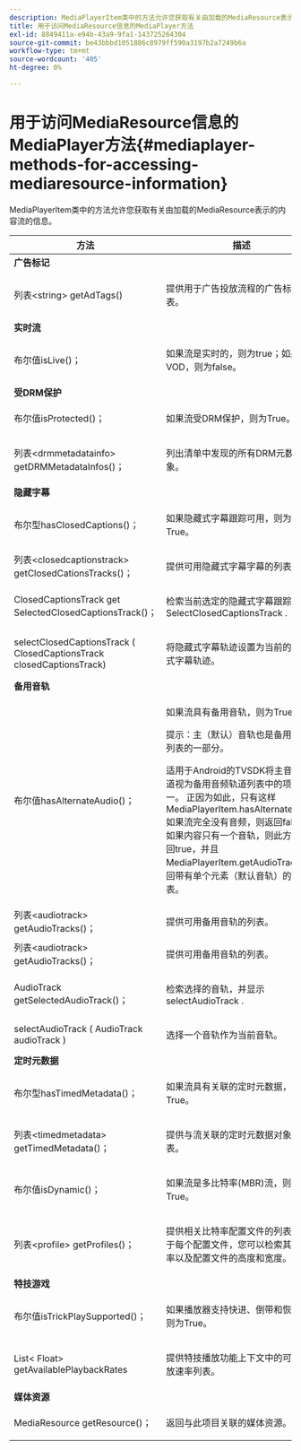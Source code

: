 ```yaml
---
description: MediaPlayerItem类中的方法允许您获取有关由加载的MediaResource表示的内容流的信息。
title: 用于访问MediaResource信息的MediaPlayer方法
exl-id: 8849411a-e94b-43a9-9fa1-143725264304
source-git-commit: be43bbbd1051886c8979ff590a3197b2a7249b6a
workflow-type: tm+mt
source-wordcount: '405'
ht-degree: 0%

---
```


# 用于访问MediaResource信息的MediaPlayer方法{#mediaplayer-methods-for-accessing-mediaresource-information}

MediaPlayerItem类中的方法允许您获取有关由加载的MediaResource表示的内容流的信息。

<table frame="all" colsep="1" rowsep="1" id="table_77B55D506FE24326A03D97AA087231FF"> 
 <thead> 
  <tr rowsep="1"> 
   <th colname="2" class="entry"> 方法 </th> 
   <th colname="3" class="entry"> 描述 </th> 
  </tr> 
 </thead>
 <tbody> 
  <tr rowsep="1"> 
   <td colname="1"> <b>广告标记</b> </td> 
   <td colname="3"> </td>
  </tr> 
  <tr rowsep="1"> 
   <td colname="2"> <span class="codeph"> 列表&lt;string&gt; getAdTags() </span> </td> 
   <td colname="3"> <p>提供用于广告投放流程的广告标记列表。 </p> </td> 
  </tr> 
  <tr rowsep="1"> 
   <td colname="1"> <b>实时流</b> </td> 
   <td colname="3"> </td>
  </tr> 
  <tr rowsep="1"> 
   <td colname="2"> <span class="codeph"> 布尔值isLive()； </span> </td> 
   <td colname="3"> <p>如果流是实时的，则为true；如果是VOD，则为false。 </p> </td> 
  </tr> 
  <tr rowsep="1"> 
   <td colname="1"> <b>受DRM保护</b> </td> 
  </tr> 
  <tr rowsep="1"> 
   <td colname="2"> <span class="codeph"> 布尔值isProtected()； </span> </td> 
   <td colname="3"> <p>如果流受DRM保护，则为True。 </p> </td> 
  </tr> 
  <tr rowsep="1"> 
   <td colname="2"> <span class="codeph"> 列表&lt;drmmetadatainfo&gt; getDRMMetadataInfos()； </span> </td> 
   <td colname="3"> <p>列出清单中发现的所有DRM元数据对象。 </p> </td> 
  </tr> 
  <tr rowsep="1"> 
   <td colname="1"> <b>隐藏字幕</b> </td> 
   <td colname="3"> </td>
  </tr> 
  <tr rowsep="1"> 
   <td colname="2"> <span class="codeph"> 布尔型hasClosedCaptions()； </span> </td> 
   <td colname="3"> <p>如果隐藏式字幕跟踪可用，则为True。 </p> </td> 
  </tr> 
  <tr rowsep="1"> 
   <td colname="2"> <span class="codeph"> 列表&lt;closedcaptionstrack&gt; getClosedCationsTracks()； </span> </td> 
   <td colname="3"> <p>提供可用隐藏式字幕字幕的列表。 </p> </td> 
  </tr> 
  <tr rowsep="1"> 
   <td colname="2"> <span class="codeph"> ClosedCaptionsTrack get SelectedClosedCaptionsTrack()； </span> </td> 
   <td colname="3"> <p>检索当前选定的隐藏式字幕跟踪 <span class="codeph"> SelectClosedCaptionsTrack </span>. </p> </td> 
  </tr> 
  <tr rowsep="1"> 
   <td colname="2"> <span class="codeph"> selectClosedCaptionsTrack ( ClosedCaptionsTrack closedCaptionsTrack) </span> </td> 
   <td colname="3"> <p>将隐藏式字幕轨迹设置为当前的隐藏式字幕轨迹。 </p> </td> 
  </tr> 
  <tr rowsep="1"> 
   <td colname="1"> <b>备用音轨</b> </td> 
   <td colname="3"> </td>
  </tr> 
  <tr rowsep="1"> 
   <td colname="2"> <span class="codeph"> 布尔值hasAlternateAudio()； </span> </td> 
   <td colname="3"> <p>如果流具有备用音轨，则为True。 </p> <p>提示：主（默认）音轨也是备用音轨列表的一部分。 </p> <p>适用于Android的TVSDK将主音频轨道视为备用音频轨道列表中的项目之一。 正因为如此，只有这样 <span class="codeph"> MediaPlayerItem.hasAlternateAudio </span> 如果流完全没有音频，则返回false。 如果内容只有一个音轨，则此方法返回true，并且 <span class="codeph"> MediaPlayerItem.getAudioTracks </span> 返回带有单个元素（默认音轨）的列表。 </p> </td> 
  </tr> 
  <tr rowsep="1"> 
   <td colname="2"> <span class="codeph"> 列表&lt;audiotrack&gt; getAudioTracks()； </span> </td> 
   <td colname="3"> 提供可用备用音轨的列表。 </td> 
  </tr> 
  <tr rowsep="1"> 
   <td colname="2"> <span class="codeph"> 列表&lt;audiotrack&gt; getAudioTracks()； </span> </td> 
   <td colname="3"> <p>提供可用备用音轨的列表。 </p> </td> 
  </tr> 
  <tr rowsep="1"> 
   <td colname="2"> <span class="codeph"> AudioTrack getSelectedAudioTrack()； </span> </td> 
   <td colname="3"> <p>检索选择的音轨，并显示 <span class="codeph"> selectAudioTrack </span>. </p> </td> 
  </tr> 
  <tr rowsep="1"> 
   <td colname="2"> <span class="codeph"> selectAudioTrack ( AudioTrack audioTrack ) </span> </td> 
   <td colname="3"> <p>选择一个音轨作为当前音轨。 </p> </td> 
  </tr> 
  <tr rowsep="1"> 
   <td colname="1"> <b>定时元数据</b> </td> 
   <td colname="3"> </td>
  </tr> 
  <tr rowsep="1"> 
   <td colname="2"> <span class="codeph"> 布尔型hasTimedMetadata()； </span> </td> 
   <td colname="3"> <p>如果流具有关联的定时元数据，则为True。 </p> </td> 
  </tr> 
  <tr rowsep="1"> 
   <td colname="2"> <span class="codeph"> 列表&lt;timedmetadata&gt; getTimedMetadata()； </span> </td> 
   <td colname="3"> <p>提供与流关联的定时元数据对象列表。 </p> </td> 
  </tr> 
  <tr rowsep="1"> 
   <td colname="2"> <span class="codeph"> 布尔值isDynamic()； </span> </td> 
   <td colname="3"> <p>如果流是多比特率(MBR)流，则为True。 </p> </td> 
  </tr> 
  <tr rowsep="1"> 
   <td colname="2"> <span class="codeph"> 列表&lt;profile&gt; getProfiles()； </span> </td> 
   <td colname="3"> <p>提供相关比特率配置文件的列表。 对于每个配置文件，您可以检索其比特率以及配置文件的高度和宽度。 </p> </td> 
  </tr> 
  <tr rowsep="1"> 
   <td colname="1"> <b>特技游戏</b> </td> 
   <td colname="3"> </td>
  </tr> 
  <tr rowsep="1"> 
   <td colname="2"> <span class="codeph"> 布尔值isTrickPlaySupported()； </span> </td> 
   <td colname="3"> <p>如果播放器支持快进、倒带和恢复，则为True。 </p> </td> 
  </tr> 
  <tr rowsep="1"> 
   <td colname="2"> <span class="codeph"> List&lt; Float&gt; getAvailablePlaybackRates </span> </td> 
   <td colname="3"> <p>提供特技播放功能上下文中的可用播放速率列表。 </p> </td> 
  </tr> 
  <tr rowsep="1"> 
   <td colname="1"> <b>媒体资源</b> </td> 
   <td colname="3"> </td>
  </tr> 
  <tr rowsep="1"> 
   <td colname="2"> <span class="codeph"> MediaResource getResource()； </span> </td> 
   <td colname="3"> <p>返回与此项目关联的媒体资源。 </p> </td> 
  </tr> 
 </tbody> 
</table>
